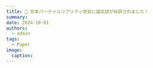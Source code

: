 ```yaml
---
title: 📄 日本バーチャルリアリティ学会に論文誌が採択されました！
summary: 
date: 2024-10-01
authors:
  - admin
tags:
  - Paper
image:
  caption: 
---
```

